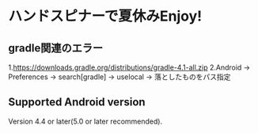 # ハンドスピナーで夏休みEnjoy!

## gradle関連のエラー
1.https://downloads.gradle.org/distributions/gradle-4.1-all.zip
2.Android -> Preferences -> search[gradle] -> uselocal -> 落としたものをパス指定

## Supported Android version
Version 4.4 or later(5.0 or later recommended).
